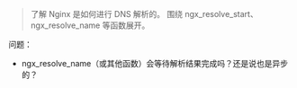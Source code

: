 
> 了解 Nginx 是如何进行 DNS 解析的。
> 围绕 ngx_resolve_start、ngx_resolve_name 等函数展开。

问题：
- ngx_resolve_name（或其他函数）会等待解析结果完成吗？还是说也是异步的？
